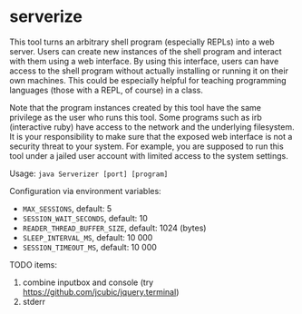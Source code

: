 serverize
=========

This tool turns an arbitrary shell program (especially REPLs) into a web server.
Users can create new instances of the shell program and interact with them using a web interface.
By using this interface, users can have access to the shell program without actually installing or running it on their own machines.
This could be especially helpful for teaching programming languages (those with a REPL, of course) in a class.

Note that the program instances created by this tool have the same privilege as the user who runs this tool.
Some programs such as irb (interactive ruby) have access to the network and the underlying filesystem.
It is your responsibility to make sure that the exposed web interface is not a security threat to your system.
For example, you are supposed to run this tool under a jailed user account with limited access to the system settings.

Usage: `java Serverizer [port] [program]`

Configuration via environment variables:
- `MAX_SESSIONS`, default: 5
- `SESSION_WAIT_SECONDS`, default: 10
- `READER_THREAD_BUFFER_SIZE`, default: 1024 (bytes)
- `SLEEP_INTERVAL_MS`, default: 10 000
- `SESSION_TIMEOUT_MS`, default: 10 000

TODO items:

1. combine inputbox and console (try https://github.com/jcubic/jquery.terminal)
2. stderr
